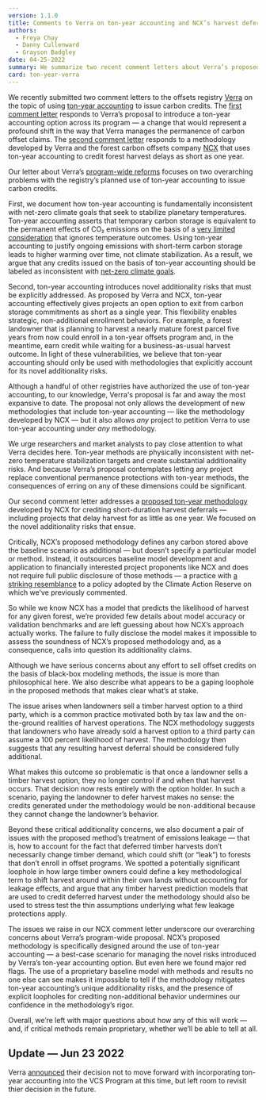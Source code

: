 ```yaml
---
version: 1.1.0
title: Comments to Verra on ton-year accounting and NCX’s harvest deferral methodology
authors:
  - Freya Chay
  - Danny Cullenward
  - Grayson Badgley
date: 04-25-2022
summary: We summarize two recent comment letters about Verra’s proposed use of ton-year accounting to issue carbon offset credits — including via a proposed methodology developed by NCX which would credit harvest deferrals as short as a single year.
card: ton-year-verra
---
```


We recently submitted two comment letters to the offsets registry [Verra](https://verra.org/) on the topic of using [ton-year accounting](https://carbonplan.org/research/ton-year-explainer) to issue carbon credits. The [first comment letter](https://files.carbonplan.org/Verra-Ton-Year-Comment-Letter-04-08-22.pdf) responds to Verra’s proposal to introduce a ton-year accounting option across its program — a change that would represent a profound shift in the way that Verra manages the permanence of carbon offset claims. The [second comment letter](https://files.carbonplan.org/Verra-NCX-Harvest-Deferral-Comment-Letter-04-21-2022.pdf) responds to a methodology developed by Verra and the forest carbon offsets company [NCX](https://ncx.com/ncx/) that uses ton-year accounting to credit forest harvest delays as short as one year.

Our letter about Verra’s [program-wide reforms](https://verra.org/proposed-updates-to-the-vcs-program-consultation/) focuses on two overarching problems with the registry’s planned use of ton-year accounting to issue carbon credits.

First, we document how ton-year accounting is fundamentally inconsistent with net-zero climate goals that seek to stabilize planetary temperatures. Ton-year accounting asserts that temporary carbon storage is equivalent to the permanent effects of CO₂ emissions on the basis of a [very limited consideration](https://carbonplan.org/research/ton-year-explainer) that ignores temperature outcomes. Using ton-year accounting to justify ongoing emissions with short-term carbon storage leads to higher warming over time, not climate stabilization. As a result, we argue that any credits issued on the basis of ton-year accounting should be labeled as inconsistent with [net-zero climate goals](https://carbonplan.org/blog/climate-financial-risks).

Second, ton-year accounting introduces novel additionality risks that must be explicitly addressed. As proposed by Verra and NCX, ton-year accounting effectively gives projects an open option to exit from carbon storage commitments as short as a single year. This flexibility enables strategic, non-additional enrollment behaviors. For example, a forest landowner that is planning to harvest a nearly mature forest parcel five years from now could enroll in a ton-year offsets program and, in the meantime, earn credit while waiting for a business-as-usual harvest outcome. In light of these vulnerabilities, we believe that ton-year accounting should only be used with methodologies that explicitly account for its novel additionality risks.

Although a handful of other registries have authorized the use of ton-year accounting, to our knowledge, Verra's proposal is far and away the most expansive to date. The proposal not only allows the development of new methodologies that include ton-year accounting — like the methodology developed by NCX — but it also allows _any_ project to petition Verra to use ton-year accounting under _any_ methodology.

We urge researchers and market analysts to pay close attention to what Verra decides here. Ton-year methods are physically inconsistent with net-zero temperature stabilization targets and create substantial additionality risks. And because Verra’s proposal contemplates letting any project replace conventional permanence protections with ton-year methods, the consequences of erring on any of these dimensions could be significant.

Our second comment letter addresses a [proposed ton-year methodology](https://verra.org/methodology-for-improved-forest-management-through-targeted-short-term-harvest-deferral-public-consultation/) developed by NCX for crediting short-duration harvest deferrals — including projects that delay harvest for as little as one year. We focused on the novel additionality risks that ensue.

Critically, NCX’s proposed methodology defines any carbon stored above the baseline scenario as additional — but doesn’t specify a particular model or method. Instead, it outsources baseline model development and application to financially interested project proponents like NCX and does not require full public disclosure of those methods — a practice with [a striking resemblance](https://carbonplan.org/research/soil-carbon-comment) to a policy adopted by the Climate Action Reserve on which we’ve previously commented.

So while we know NCX has a model that predicts the likelihood of harvest for any given forest, we’re provided few details about model accuracy or validation benchmarks and are left guessing about how NCX’s approach actually works. The failure to fully disclose the model makes it impossible to assess the soundness of NCX’s proposed methodology and, as a consequence, calls into question its additionality claims.

Although we have serious concerns about any effort to sell offset credits on the basis of black-box modeling methods, the issue is more than philosophical here. We also describe what appears to be a gaping loophole in the proposed methods that makes clear what’s at stake.

The issue arises when landowners sell a timber harvest option to a third party, which is a common practice motivated both by tax law and the on-the-ground realities of harvest operations. The NCX methodology suggests that landowners who have already sold a harvest option to a third party can assume a 100 percent likelihood of harvest. The methodology then suggests that any resulting harvest deferral should be considered fully additional.

What makes this outcome so problematic is that once a landowner sells a timber harvest option, they no longer control if and when that harvest occurs. That decision now rests entirely with the option holder. In such a scenario, paying the landowner to defer harvest makes no sense: the credits generated under the methodology would be non-additional because they cannot change the landowner’s behavior.

Beyond these critical additionality concerns, we also document a pair of issues with the proposed method’s treatment of emissions leakage — that is, how to account for the fact that deferred timber harvests don’t necessarily change timber demand, which could shift (or “leak”) to forests that don’t enroll in offset programs. We spotted a potentially significant loophole in how large timber owners could define a key methodological term to shift harvest around within their own lands without accounting for leakage effects, and argue that any timber harvest prediction models that are used to credit deferred harvest under the methodology should also be used to stress test the thin assumptions underlying what few leakage protections apply.

The issues we raise in our NCX comment letter underscore our overarching concerns about Verra’s program-wide proposal. NCX’s proposed methodology is specifically designed around the use of ton-year accounting — a best-case scenario for managing the novel risks introduced by Verra’s ton-year accounting option. But even here we found major red flags. The use of a proprietary baseline model with methods and results no one else can see makes it impossible to tell if the methodology mitigates ton-year accounting’s unique additionality risks, and the presence of explicit loopholes for crediting non-additional behavior undermines our confidence in the methodology’s rigor.

Overall, we’re left with major questions about how any of this will work — and, if critical methods remain proprietary, whether we’ll be able to tell at all.

## Update — Jun 23 2022

Verra [announced](https://verra.org/verra-defers-updates-to-the-vcs-program/) their decision not to move forward with incorporating ton-year accounting into the VCS Program at this time, but left room to revisit thier decision in the future.
